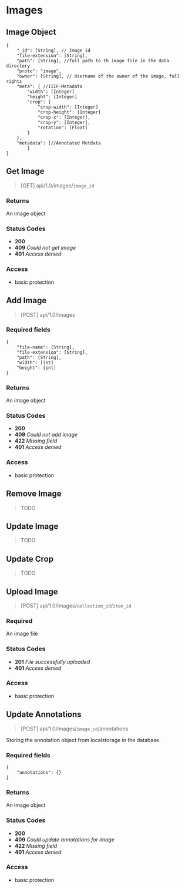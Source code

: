 # Images

 ## Image Object

```
{
    "_id": [String], // Image id
    "file-extension": [String],
    "path": [String], //full path to th image file in the data directory
    "proto": "image", 
    "owner": [String], // Username of the owner of the image, full rights
    "meta": { //IIIF-Metadata
        "width": [Integer]
        "height": [Integer]
    	"crop": {
            "crop-width": [Integer]
            "crop-height": [Integer]
            "crop-x": [Integer],
            "crop-y": [Integer],
            "rotation": [Float]
		}
    },
	"metadata": [//Annotated Metdata
        ]
}
```

## Get Image

> [GET] api/1.0/images/`image_id`

### Returns

An image object

### Status Codes

- **200** 
- **409** *Could not get image*
- **401** *Access denied*

### Access

- basic protection

## Add Image

> [POST] api/1.0/images

### Required fields

```
{
    "file-name": [String],
    "file-extension": [String],
    "path": [String],
    "width": [int]
    "height": [int]
}
```

### Returns 

An image object

### Status Codes

- **200** 
- **409** *Could not add image*
- **422** *Missing field*
- **401** *Access denied*

### Access

- basic protection

## Remove Image

> TODO

## Update Image

> TODO

## Update Crop

> TODO

## Upload Image

> [POST] api/1.0/images/`collection_id`/`item_id`

### Required

An image file

### Status Codes

- **201** *File successfully uploaded*
- **401** *Access denied*

### Access

- basic protection

## Update Annotations

> [POST] api/1.0/images/`image_id`/annotations

Storing the annotation object from localstorage in the database.

### Required fields

```
{
    "annotations": {}
}
```

### Returns 

An image object

### Status Codes

- **200** 
- **409** *Could update annotations for image*
- **422** *Missing field*
- **401** *Access denied*

### Access

- basic protection